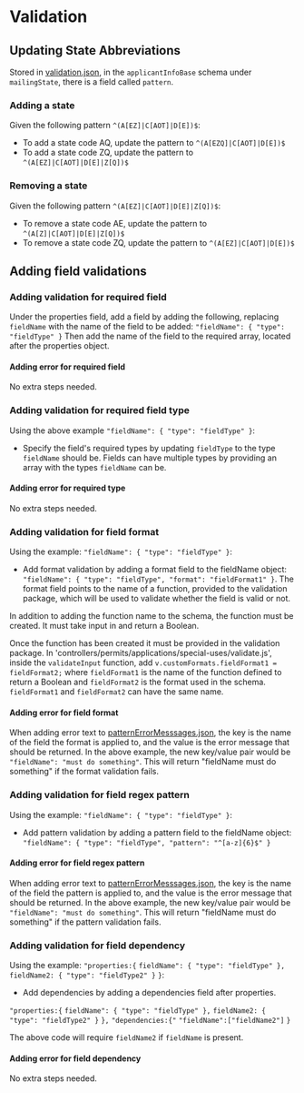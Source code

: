 # Validation

## Updating State Abbreviations

Stored in [validation.json](controllers/validation.json), in the `applicantInfoBase` schema under `mailingState`, there is a field called `pattern`.

### Adding a state

Given the following pattern `^(A[EZ]|C[AOT]|D[E])$`:
- To add a state code AQ, update the pattern to `^(A[EZQ]|C[AOT]|D[E])$`
- To add a state code ZQ, update the pattern to `^(A[EZ]|C[AOT]|D[E]|Z[Q])$`

### Removing a state

Given the following pattern `^(A[EZ]|C[AOT]|D[E]|Z[Q])$`:
- To remove a state code AE, update the pattern to `^(A[Z]|C[AOT]|D[E]|Z[Q])$`
- To remove a state code ZQ, update the pattern to `^(A[EZ]|C[AOT]|D[E])$`

## Adding field validations

### Adding validation for required field

Under the properties field, add a field by adding the following, replacing `fieldName` with the name of the field to be added:
`"fieldName": { "type": "fieldType" }`
Then add the name of the field to the required array, located after the properties object.

#### Adding error for required field

No extra steps needed.

### Adding validation for required field type

Using the above example `"fieldName": { "type": "fieldType" }`:
- Specify the field's required types by updating `fieldType` to the type `fieldName` should be. Fields can have multiple types by providing an array with the types `fieldName` can be.

#### Adding error for required type

No extra steps needed.

### Adding validation for field format

Using the example: `"fieldName": { "type": "fieldType" }`:
- Add format validation by adding a format field to the fieldName object:
`"fieldName": { "type": "fieldType", "format": "fieldFormat1" }`.
The format field points to the name of a function, provided to the validation package, which will be used to validate whether the field is valid or not.

In addition to adding the function name to the schema, the function must be created. It must take input in and return a Boolean. 

Once the function has been created it must be provided in the validation package. In 'controllers/permits/applications/special-uses/validate.js', inside the `validateInput` function, add `v.customFormats.fieldFormat1 = fieldFormat2;` where `fieldFormat1` is the name of the function defined to return a Boolean and `fieldFormat2` is the format used in the schema. `fieldFormat1` and `fieldFormat2` can have the same name.

#### Adding error for field format

When adding error text to [patternErrorMesssages.json](controllers/patternErrorMesssages.json), the key is the name of the field the format is applied to, and the value is the error message that should be returned. In the above example, the new key/value pair would be `"fieldName": "must do something"`. This will return "fieldName must do something" if the format validation fails.

### Adding validation for field regex pattern

Using the example: `"fieldName": { "type": "fieldType" }`:
- Add pattern validation by adding a pattern field to the fieldName object:
`"fieldName": { "type": "fieldType", "pattern": "^[a-z]{6}$" }`

#### Adding error for field regex pattern

When adding error text to [patternErrorMesssages.json](controllers/patternErrorMesssages.json), the key is the name of the field the pattern is applied to, and the value is the error message that should be returned. In the above example, the new key/value pair would be `"fieldName": "must do something"`. This will return "fieldName must do something" if the pattern validation fails.

### Adding validation for field dependency

Using the example: `"properties:{`
`fieldName": { "type": "fieldType" },`
`fieldName2: { "type": "fieldType2" }`
`}`:
- Add dependencies by adding a dependencies field after properties. 

`"properties:{`
`fieldName": { "type": "fieldType" },`
`fieldName2: { "type": "fieldType2" }`
`},`
`"dependencies:{"`
`"fieldName":["fieldName2"]`
`}`

The above code will require `fieldName2` if `fieldName` is present.

#### Adding error for field dependency

No extra steps needed.
